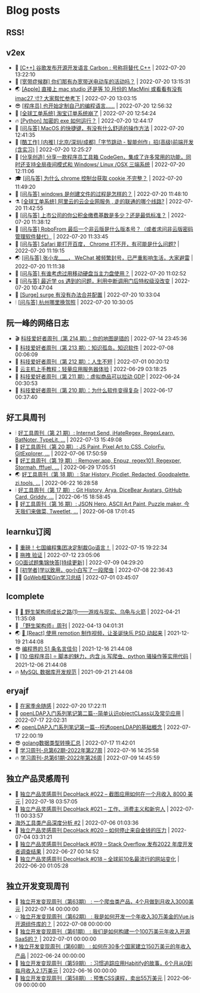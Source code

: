 # Blog posts
## RSS!



## v2ex

<!-- v2ex:START  -->
- 🫶 [[C++] 谷歌发布开源开发语言 Carbon : 号称将替代 C++](https://www.v2ex.com/t/867631#reply3) | 2022-07-20 13:22:10 
- 🧰 [[宽带症候群] 你们那有办宽带送电动车的活动吗？](https://www.v2ex.com/t/867630#reply0) | 2022-07-20 13:15:31 
- 🌏 [[Apple] 直接上 mac studio 还是等 10 月份的 MacMini 或看看有没有 imac27 寸? 大家帮忙参考下](https://www.v2ex.com/t/867629#reply0) | 2022-07-20 13:03:15 
- 😎 [[程序员] 也开始定制自己的编程语言……](https://www.v2ex.com/t/867628#reply1) | 2022-07-20 12:56:32 
- 💂 [[全球工单系统] 淘宝订单系统崩了](https://www.v2ex.com/t/867627#reply3) | 2022-07-20 12:54:24 
- 🔥 [[Python] 加密的 exe 如何运行？](https://www.v2ex.com/t/867625#reply1) | 2022-07-20 12:44:17 
- 🦅 [[问与答] MacOS 的快捷键，有没有什么舒适的操作方法](https://www.v2ex.com/t/867624#reply3) | 2022-07-20 12:41:35 
- 🙉 [[酷工作] [内推] [北京/深圳/成都]「字节跳动 - 智能创作」招&lpar;高级&rpar;前端开发&lpar;含实习&rpar;](https://www.v2ex.com/t/867623#reply0) | 2022-07-20 12:25:27 
- 💫 [[分享创造] 分享一款程序员工具箱 CodeGen，集成了许多常用的功能，同时还支持全局夜间模式和 Windows/ Linux /OSX 三端系统](https://www.v2ex.com/t/867621#reply1) | 2022-07-20 12:11:06 
- 🎓 [[问与答] 为什么 chrome 控制台获取 cookie 不完整？](https://www.v2ex.com/t/867619#reply4) | 2022-07-20 11:49:20 
- 🗽 [[问与答] windows 是创建文件的过程是怎样的？](https://www.v2ex.com/t/867618#reply0) | 2022-07-20 11:48:10 
- ⚗️ [[全球工单系统] 阿里云的云企业网服务 , 走的联通的哪个线路?](https://www.v2ex.com/t/867617#reply0) | 2022-07-20 11:42:55 
- 🦍 [[问与答] 上市公司的你公积金缴费基数是多少？还是最低标准？](https://www.v2ex.com/t/867616#reply3) | 2022-07-20 11:38:12 
- 🤩 [[问与答] RoboFrom 最后一个非云版是什么版本号？（或者求问非云版密码管理软件替代）](https://www.v2ex.com/t/867614#reply0) | 2022-07-20 11:33:45 
- 🙉 [[问与答] Safari 能打开百度， Chrome 打不开，有可能是什么问题?](https://www.v2ex.com/t/867613#reply2) | 2022-07-20 11:19:15 
- 🌏 [[问与答] 张小龙____， WeChat 被频繁封号，已严重影响生活，大家避雷](https://www.v2ex.com/t/867612#reply5) | 2022-07-20 11:11:38 
- 🐘 [[问与答] 有谁考虑过用移动硬盘当主力盘使用？](https://www.v2ex.com/t/867610#reply9) | 2022-07-20 11:02:52 
- 🧰 [[问与答] 最近学 os 遇到的问题，利用中断调用门后特权级没改变](https://www.v2ex.com/t/867608#reply1) | 2022-07-20 10:47:04 
- 💃 [[Surge] surge 有没有办法合并配置](https://www.v2ex.com/t/867606#reply8) | 2022-07-20 10:33:04 
- 🕯 [[问与答] 杭州哪里换驾照](https://www.v2ex.com/t/867603#reply7) | 2022-07-20 10:30:05 <!-- v2ex:END -->

## 阮一峰的网络日志

<!-- ruanyf:START -->
- 🎬 [科技爱好者周刊（第 214 期）：你的地图是错的](http://www.ruanyifeng.com/blog/2022/07/weekly-issue-214.html) | 2022-07-14 23:45:36 
- 💄 [科技爱好者周刊（第 213 期）：知识孤岛，知识软件](http://www.ruanyifeng.com/blog/2022/07/weekly-issue-213.html) | 2022-07-08 00:06:09 
- 🐎 [科技爱好者周刊（第 212 期）：人生不短](http://www.ruanyifeng.com/blog/2022/07/weekly-issue-212.html) | 2022-07-01 00:20:12 
- 🤔 [云主机上手教程：轻量应用服务器体验](http://www.ruanyifeng.com/blog/2022/06/cloud-server-getting-started-tutorial.html) | 2022-06-29 03:18:25 
- 🧠 [科技爱好者周刊（第 211 期）：虚拟商品可以拉动 GDP](http://www.ruanyifeng.com/blog/2022/06/weekly-issue-211.html) | 2022-06-24 00:30:53 
- 🎃 [科技爱好者周刊（第 210 期）：为什么软件变得复杂](http://www.ruanyifeng.com/blog/2022/06/weekly-issue-210.html) | 2022-06-17 00:37:40 <!-- ruanyf:END -->

## 好工具周刊

<!-- bestxtools:START -->
- 🕯 [好工具周刊（第 21 期）: Internxt Send, iHateRegex, RegexLearn, BatNoter, TypeLit, ...](https://discuss-cn.bestxtools.com/d/58/1) | 2022-07-13 15:49:08 
- 🦩 [好工具周刊（第 20 期）: JS Paint, Pixel Art to CSS, ColorFu, GitExplorer, ...](https://discuss-cn.bestxtools.com/d/57/1) | 2022-07-06 17:50:59 
- 🦄 [好工具周刊（第 19 期）: Remover.app, Enpuz, regex101, Regexper, Stormah, fffuel, ...](https://discuss-cn.bestxtools.com/d/56/1) | 2022-06-29 17:05:51 
- 🌏 [好工具周刊（第 18 期）: Star History, Picdiet, Redacted, Goodpalette, zi.tools, ...](https://discuss-cn.bestxtools.com/d/47/1) | 2022-06-22 16:28:58 
- 🕯 [好工具周刊（第 17 期）: Git History, Arya, DiceBear Avatars, GitHub Card, Griddy, ...](https://discuss-cn.bestxtools.com/d/43/1) | 2022-06-15 18:58:45 
- 📝 [好工具周刊（第 16 期）: JSON Hero, ASCII Art Paint, Puzzle maker, 今天我们来做菜, Tweetlet, ...](https://discuss-cn.bestxtools.com/d/42/1) | 2022-06-08 17:01:45 <!-- bestxtools:END -->


## learnku订阅

<!-- learnku:START -->
- 🦅 [重磅！七国编程集团决定制裁Go语言！](https://learnku.com/articles/69766) | 2022-07-15 19:22:34 
- 🦅 [拖拽 验证](https://learnku.com/articles/69652) | 2022-07-12 23:05:06 
-  [GO面试题集锦快答[持续更新]](https://learnku.com/articles/69250) | 2022-07-09 04:29:20 
- 🌈 [[初学者]学以致用，go小白写了一段爬虫](https://learnku.com/go/t/69522) | 2022-07-08 22:36:43 
- 🧑‍🏫 [GoWeb框架Gin学习总结](https://learnku.com/articles/69259) | 2022-07-01 03:45:07 <!-- learnku:END -->



## lcomplete

<!-- lcomplete:START -->
- 🫶 [🐒 野生架构师成长之路&lpar;1&rpar;——游戏与现实、乌龟与火箭](http://codelc.com/post/growup/s01/) | 2022-04-21 11:35:08 
- 🧰 [「野生架构师」周刊](http://codelc.com/post/essay/%E9%87%8E%E7%94%9F%E6%9E%B6%E6%9E%84%E5%B8%88%E5%91%A8%E5%88%8A%E4%BB%8B%E7%BB%8D/) | 2022-04-13 04:01:31 
- 🌏 [🎄 [React] 使用 remotion 制作视频，让圣诞快乐 PSD 动起来](http://codelc.com/post/dev/js/remotion/) | 2021-12-19 21:44:08 
- 😎 [编程界的 51 条名言佳句](http://codelc.com/post/dev/thinking/quotes/) | 2021-12-16 21:44:08 
- 💂 [[10 倍程序员] ⭐ 脚本的魅力，内含 js 写爬虫、python 骚操作等实用代码](http://codelc.com/post/dev/10x/script/) | 2021-12-06 21:44:08 
- 🔥 [MySQL 数据库开发规范](http://codelc.com/post/dev/db/mysql_standard/) | 2021-09-21 21:44:08 <!-- lcomplete:END -->

## eryajf

<!-- eryajf:START -->
- 🫶 [在家季余随感](https://wiki.eryajf.net/pages/e36842/) | 2022-07-20 17:22:11 
- 🧰 [openLDAP入门系列笔记第二篇--简单认识objectCLass以及常见应用](https://wiki.eryajf.net/pages/ea10fa/) | 2022-07-17 22:02:31 
- 🌏 [openLDAP入门系列笔记第一篇--捋透openLDAP的基础概念](https://wiki.eryajf.net/pages/aa0651/) | 2022-07-17 22:00:19 
- 😎 [golang数据类型转换汇总](https://wiki.eryajf.net/pages/33a476/) | 2022-07-17 11:42:01 
- 💂 [学习周刊-总第62期-2022年第27周](https://wiki.eryajf.net/pages/4a06ab/) | 2022-07-16 14:25:58 
- 🔥 [学习周刊-总第61期-2022年第26周](https://wiki.eryajf.net/pages/703307/) | 2022-07-09 14:45:59 <!-- eryajf:END -->



## 独立产品灵感周刊

<!-- DecoHack:START -->
- 🦣 [独立产品灵感周刊 DecoHack #022 – 截图应用如何在一个月收入 8000 美元](https://www.decohack.com/Post/774) | 2022-07-18 03:57:05 
- 🤡 [独立产品灵感周刊 DecoHack #021 – 工作、消费主义和新穷人](https://www.decohack.com/Post/753) | 2022-07-11 00:33:57 
-  [海外工具类产品深度分析 #2](https://www.decohack.com/Post/746) | 2022-07-06 01:03:36 
- 🐲 [独立产品灵感周刊 DecoHack #020 – 如何停止来自金钱的压力](https://www.decohack.com/Post/728) | 2022-07-04 03:31:21 
- 🦅 [独立产品灵感周刊 DecoHack #019 – Stack Overflow 发布2022 年度开发者调查结果](https://www.decohack.com/Post/699) | 2022-06-27 00:14:52 
- 🧰 [独立产品灵感周刊 DecoHack #018 – 全球前10名最流行的网站变化](https://www.decohack.com/Post/680) | 2022-06-20 01:05:28 <!-- DecoHack:END -->

## 独立开发变现周刊

<!-- easyindie:START -->
- 💂 [独立开发变现周刊（第63期） : 一个爬虫类产品，4个月做到月收入3000美元](https://www.ezindie.com/weekly/issue-63) | 2022-07-14 00:00:00 
- 💡 [独立开发变现周刊（第62期） : 我是如何开发一个年收入30万美金的Vue.js开源组件库的？](https://www.ezindie.com/weekly/issue-62) | 2022-07-08 00:00:00 
- 🌋 [独立开发变现周刊（第61期） : 我们是如何构建一个100万美元年收入开源SaaS的？](https://www.ezindie.com/weekly/issue-61) | 2022-07-01 00:00:00 
- 🕴 [独立开发变现周刊（第60期） : 如何在30多个国家建立150万美元的年收入产品](https://www.ezindie.com/weekly/issue-60) | 2022-06-24 00:00:00 
- 🎊 [独立开发变现周刊（第59期） : 习惯追踪应用Habitify的故事，6个月从0到每月收入2.1万美元](https://www.ezindie.com/weekly/issue-59) | 2022-06-16 00:00:00 
- 🤔 [独立开发变现周刊（第58期） : 预售CSS课程，卖出55万美元](https://www.ezindie.com/weekly/issue-58) | 2022-06-09 00:00:00 <!-- easyindie:END -->



